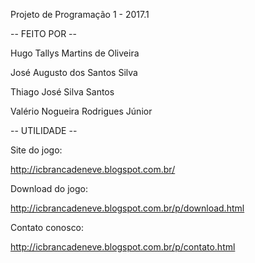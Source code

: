Projeto de Programação 1 - 2017.1

-- FEITO POR --


Hugo Tallys Martins de Oliveira

José Augusto dos Santos Silva

Thiago José Silva Santos

Valério Nogueira Rodrigues Júnior


-- UTILIDADE --

Site do jogo:

http://icbrancadeneve.blogspot.com.br/


Download do jogo:

http://icbrancadeneve.blogspot.com.br/p/download.html


Contato conosco: 

http://icbrancadeneve.blogspot.com.br/p/contato.html
